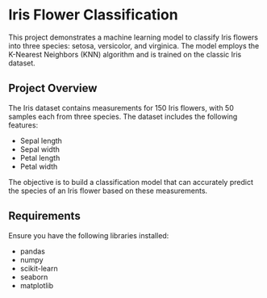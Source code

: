 # Iris Flower Classification

This project demonstrates a machine learning model to classify Iris flowers into three species: setosa, versicolor, and virginica. The model employs the K-Nearest Neighbors (KNN) algorithm and is trained on the classic Iris dataset.
## Project Overview

The Iris dataset contains measurements for 150 Iris flowers, with 50 samples each from three species. The dataset includes the following features:

- Sepal length
- Sepal width
- Petal length
- Petal width

The objective is to build a classification model that can accurately predict the species of an Iris flower based on these measurements.

## Requirements

Ensure you have the following libraries installed:

- pandas
- numpy
- scikit-learn
- seaborn
- matplotlib
